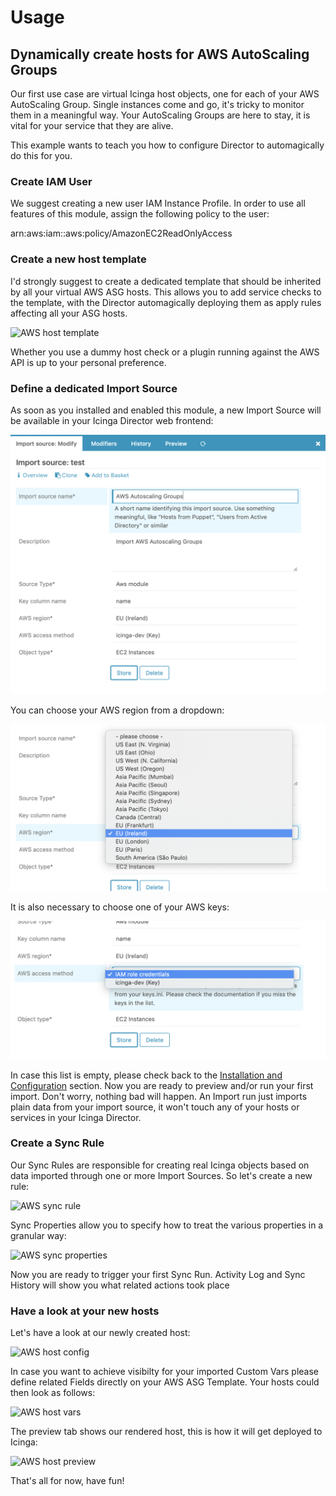 <a id="Usage"></a>Usage
=====

Dynamically create hosts for AWS AutoScaling Groups
---------------------------------------------------

Our first use case are virtual Icinga host objects, one for each of your AWS
AutoScaling Group. Single instances come and go, it's tricky to monitor them
in a meaningful way. Your AutoScaling Groups are here to stay, it is vital for
your service that they are alive.

This example wants to teach you how to configure Director to automagically do
this for you.

### Create IAM User

We suggest creating a new user IAM Instance Profile. In order to use all features of this
module, assign the following policy to the user:

arn:aws:iam::aws:policy/AmazonEC2ReadOnlyAccess

### Create a new host template

I'd strongly suggest to create a dedicated template that should be inherited
by all your virtual AWS ASG hosts. This allows you to add service checks to
the template, with the Director automagically deploying them as apply rules
affecting all your ASG hosts.

![AWS host template](img/01_aws_template.png)

Whether you use a dummy host check or a plugin running against the AWS API is
up to your personal preference.

### Define a dedicated Import Source

As soon as you installed and enabled this module, a new Import Source will be
available in your Icinga Director web frontend:

![AWS import source basics](img/02_aws_import_source_basics.png)

You can choose your AWS region from a dropdown:

![AWS import source region](img/03_aws_import_region.png)

It is also necessary to choose one of your AWS keys:

![AWS import source key](img/04_aws_import_source_key.png)

In case this list is empty, please check back to the [Installation and Configuration](01-Installation-and-Configuration.md)
section. Now you are ready to preview and/or run your first import. Don't
worry, nothing bad will happen. An Import run just imports plain data from
your import source, it won't touch any of your hosts or services in your
Icinga Director.

### Create a Sync Rule

Our Sync Rules are responsible for creating real Icinga objects based on
data imported through one or more Import Sources. So let's create a new
rule:

![AWS sync rule](img/05_aws_sync_rule.png)

Sync Properties allow you to specify how to treat the various properties
in a granular way:

![AWS sync properties](img/06_aws_sync_properties.png)

Now you are ready to trigger your first Sync Run. Activity Log and Sync History
will show you what related actions took place

### Have a look at your new hosts

Let's have a look at our newly created host:

![AWS host config](img/07_aws_host_config.png)

In case you want to achieve visibilty for your imported Custom Vars please
define related Fields directly on your AWS ASG Template. Your hosts could
then look as follows:

![AWS host vars](img/08_aws_host_config_with_vars.png)

The preview tab shows our rendered host, this is how it will get deployed
to Icinga:

![AWS host preview](img/09_aws_host_preview.png)

That's all for now, have fun!
